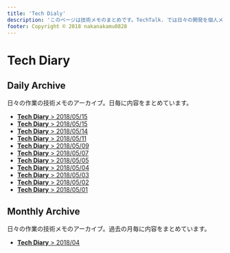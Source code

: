 ```yaml
---
title: 'Tech Dialy'
description: 'このページは技術メモのまとめです。TechTalk. では日々の開発を個人メモとして残しています。将来に向けて技術ノウハウを蓄積することを目的とします。'
footer: Copyright © 2018 nakanakamu0828
---
```


# Tech Diary
## Daily Archive
日々の作業の技術メモのアーカイブ。日毎に内容をまとめています。

* [<b>Tech Diary</b> &gt; 2018/05/15](/diary/2018-05-16.html)
* [<b>Tech Diary</b> &gt; 2018/05/15](/diary/2018-05-15.html)
* [<b>Tech Diary</b> &gt; 2018/05/14](/diary/2018-05-14.html)
* [<b>Tech Diary</b> &gt; 2018/05/11](/diary/2018-05-11.html)
* [<b>Tech Diary</b> &gt; 2018/05/09](/diary/2018-05-09.html)
* [<b>Tech Diary</b> &gt; 2018/05/07](/diary/2018-05-07.html)
* [<b>Tech Diary</b> &gt; 2018/05/05](/diary/2018-05-05.html)
* [<b>Tech Diary</b> &gt; 2018/05/04](/diary/2018-05-04.html)
* [<b>Tech Diary</b> &gt; 2018/05/03](/diary/2018-05-03.html)
* [<b>Tech Diary</b> &gt; 2018/05/02](/diary/2018-05-02.html)
* [<b>Tech Diary</b> &gt; 2018/05/01](/diary/2018-05-01.html)


## Monthly Archive
日々の作業の技術メモのアーカイブ。過去の月毎に内容をまとめています。

* [<b>Tech Diary</b> &gt; 2018/04](/diary/monthly/2018-04.html)
